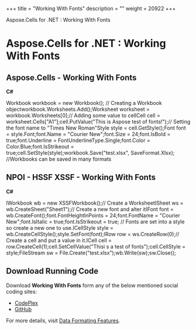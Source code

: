 +++
title = "Working With Fonts" 
description = "" 
weight = 20922 
+++

Aspose.Cells for .NET : Working With Fonts  

# Aspose.Cells for .NET : Working With Fonts


## Aspose.Cells - Working With Fonts

**C#**

Workbook workbook = new Workbook(); // Creating a Workbook objectworkbook.Worksheets.Add();Worksheet worksheet = workbook.Worksheets\[0\];// Adding some value to cellCell cell = worksheet.Cells\["A1"\];cell.PutValue("This is Aspose test of fonts!");// Setting the font name to "Times New Roman"Style style = cell.GetStyle();Font font = style.Font;font.Name = "Courier New";font.Size = 24;font.IsBold = true;font.Underline = FontUnderlineType.Single;font.Color = Color.Blue;font.IsStrikeout = true;cell.SetStyle(style);workbook.Save("test.xlsx", SaveFormat.Xlsx); //Workbooks can be saved in many formats

## NPOI - HSSF XSSF - Working With Fonts

**C#**

IWorkbook wb = new XSSFWorkbook();// Create a WorksheetISheet ws = wb.CreateSheet("Sheet1");// Create a new font and alter itIFont font = wb.CreateFont();font.FontHeightInPoints = 24;font.FontName = "Courier New";font.IsItalic = true;font.IsStrikeout = true;            // Fonts are set into a style so create a new one to use.ICellStyle style = wb.CreateCellStyle();style.SetFont(font);IRow row = ws.CreateRow(0);// Create a cell and put a value in it.ICell cell = row.CreateCell(1);cell.SetCellValue("Thisi s a test of fonts");cell.CellStyle = style;FileStream sw = File.Create("test.xlsx");wb.Write(sw);sw.Close();

## Download Running Code

Download **Working With Fonts** form any of the below mentioned social coding sites:

*   [CodePlex](https://asposenpoi.codeplex.com/downloads/get/1508250)
*   [GitHub](https://github.com/aspose-cells/Aspose.Cells-for-.NET/releases/download/Aspose.Cells_Vs_NPOI_HWPF_and_XWPF_v1.1/Working.with.Fonts.zip)

For more details, visit [Data Formating Features](http://www.aspose.com/docs/display/cellsjava/Working+with+Data+Formatting).

